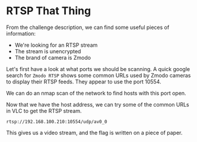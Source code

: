 # RTSP That Thing

From the challenge description, we can find some useful pieces of information:
 - We're looking for an RTSP stream
 - The stream is unencrypted
 - The brand of camera is Zmodo

Let's first have a look at what ports we should be scanning. A quick google search for `Zmodo RTSP` shows some common URLs used by Zmodo cameras to display their RTSP feeds. They appear to use the port 10554.

We can do an nmap scan of the network to find hosts with this port open.

Now that we have the host address, we can try some of the common URLs in VLC to get the RTSP stream.

```
rtsp://192.168.100.210:10554/udp/av0_0
```
This gives us a video stream, and the flag is written on a piece of paper.